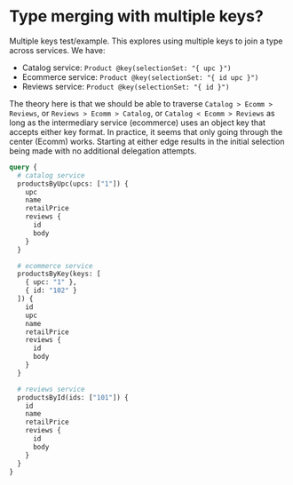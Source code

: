# Type merging with multiple keys?

Multiple keys test/example. This explores using multiple keys to join a type across services. We have:

- Catalog service: `Product @key(selectionSet: "{ upc }")`
- Ecommerce service: `Product @key(selectionSet: "{ id upc }")`
- Reviews service: `Product @key(selectionSet: "{ id }")`

The theory here is that we should be able to traverse `Catalog > Ecomm > Reviews`, or `Reviews > Ecomm > Catalog`, or `Catalog < Ecomm > Reviews` as long as the intermediary service (ecommerce) uses an object key that accepts either key format. In practice, it seems that only going through the center (Ecomm) works. Starting at either edge results in the initial selection being made with no additional delegation attempts.

```graphql
query {
  # catalog service
  productsByUpc(upcs: ["1"]) {
    upc
    name
    retailPrice
    reviews {
      id
      body
    }
  }

  # ecommerce service
  productsByKey(keys: [
    { upc: "1" },
    { id: "102" }
  ]) {
    id
    upc
    name
    retailPrice
    reviews {
      id
      body
    }
  }

  # reviews service
  productsById(ids: ["101"]) {
    id
    name
    retailPrice
    reviews {
      id
      body
    }
  }
}
```
